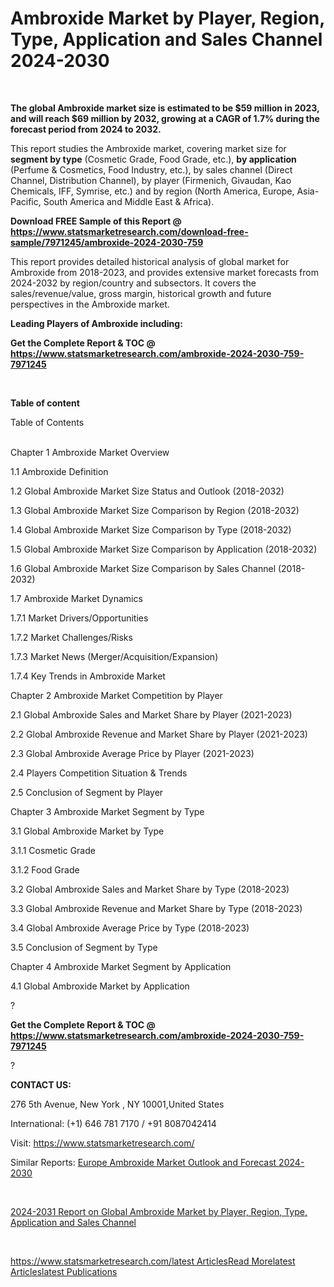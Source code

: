<h1>Ambroxide Market by Player, Region, Type, Application and Sales Channel 2024-2030</h1><br/><p><strong>The global Ambroxide market size is estimated to be $59 million in 2023, and will reach $69 million by 2032, growing at a <strong>CAGR</strong> of 1.7% during the forecast period from 2024 to 2032.</strong></p>
 
 
 
 <p>This report studies the Ambroxide market, covering market size for <strong>segment by type</strong> (Cosmetic Grade, Food Grade, etc.), <strong>by application</strong> (Perfume & Cosmetics, Food Industry, etc.), by sales channel (Direct Channel, Distribution Channel), by player (Firmenich, Givaudan, Kao Chemicals, IFF, Symrise, etc.) and by region (North America, Europe, Asia-Pacific, South America and Middle East & Africa).</p>
 
 
 
 <p><strong>Download FREE Sample of this Report @ <a href="https://www.statsmarketresearch.com/download-free-sample/7971245/ambroxide-2024-2030-759">https://www.statsmarketresearch.com/download-free-sample/7971245/ambroxide-2024-2030-759</a></strong></p>
 
 
 
 <p>This report provides detailed historical analysis of global market for Ambroxide from 2018-2023, and provides extensive market forecasts from 2024-2032 by region/country and subsectors. It covers the sales/revenue/value, gross margin, historical growth and future perspectives in the Ambroxide market.</p>
 
 
 
 <p><strong>Leading Players of Ambroxide including:</strong></p>
 
 
 
 <div><b>Get the Complete Report & TOC @ <a href="https://www.statsmarketresearch.com/ambroxide-2024-2030-759-7971245">https://www.statsmarketresearch.com/ambroxide-2024-2030-759-7971245</a></b></div>
 
 
 
 <p><br />
 
 <b>Table of content</b></p>
 
 
 
 <p>Table of Contents<br />
 
 <br />
 
 Chapter 1 Ambroxide Market Overview<br />
 
 1.1 Ambroxide Definition<br />
 
 1.2 Global Ambroxide Market Size Status and Outlook (2018-2032)<br />
 
 1.3 Global Ambroxide Market Size Comparison by Region (2018-2032)<br />
 
 1.4 Global Ambroxide Market Size Comparison by Type (2018-2032)<br />
 
 1.5 Global Ambroxide Market Size Comparison by Application (2018-2032)<br />
 
 1.6 Global Ambroxide Market Size Comparison by Sales Channel (2018-2032)<br />
 
 1.7 Ambroxide Market Dynamics<br />
 
 1.7.1 Market Drivers/Opportunities<br />
 
 1.7.2 Market Challenges/Risks<br />
 
 1.7.3 Market News (Merger/Acquisition/Expansion)<br />
 
 1.7.4 Key Trends in Ambroxide Market<br />
 
 Chapter 2 Ambroxide Market Competition by Player<br />
 
 2.1 Global Ambroxide Sales and Market Share by Player (2021-2023)<br />
 
 2.2 Global Ambroxide Revenue and Market Share by Player (2021-2023)<br />
 
 2.3 Global Ambroxide Average Price by Player (2021-2023)<br />
 
 2.4 Players Competition Situation & Trends<br />
 
 2.5 Conclusion of Segment by Player<br />
 
 Chapter 3 Ambroxide Market Segment by Type<br />
 
 3.1 Global Ambroxide Market by Type<br />
 
 3.1.1 Cosmetic Grade<br />
 
 3.1.2 Food Grade<br />
 
 3.2 Global Ambroxide Sales and Market Share by Type (2018-2023)<br />
 
 3.3 Global Ambroxide Revenue and Market Share by Type (2018-2023)<br />
 
 3.4 Global Ambroxide Average Price by Type (2018-2023)<br />
 
 3.5 Conclusion of Segment by Type<br />
 
 Chapter 4 Ambroxide Market Segment by Application<br />
 
 4.1 Global Ambroxide Market by Application<br />
 
 ? </p>
 
 
 
 <div><b>Get the Complete Report & TOC @ <a href="https://www.statsmarketresearch.com/ambroxide-2024-2030-759-7971245">https://www.statsmarketresearch.com/ambroxide-2024-2030-759-7971245</a></b></div>
 
 
 
 <p>? </p>
 
 
 
 <p><b>CONTACT US:</b><br />
 
 276 5th Avenue, New York , NY 10001,United States<br />
 
 International: (+1) 646 781 7170 / +91 8087042414<br />
 
 Visit: <a href="https://www.statsmarketresearch.com/">https://www.statsmarketresearch.com/</a><br />
 
 Similar Reports: <a href="https://www.statsmarketresearch.com/ambroxide-2024-2030-759-7971245">Europe Ambroxide Market Outlook and Forecast 2024-2030</a><br />
 
 <br />
 
 <a href="https://www.statsmarketresearch.com/ambroxide-2024-2030-759-7971245">2024-2031 Report on Global Ambroxide Market by Player, Region, Type, Application and Sales Channel</a><br />
 
 <br />
 
 <a href="https://gyeongbokgung.com">https://www.statsmarketresearch.com/</a><a href="https://hallyeomaritime.com">latest Articles</a><a href="https://jingwansa.com">Read More</a><a href="https://nguoiviet.jp/">latest Articles</a><a href="https://www.intelmarketresearch.com/">latest Publications</a></p>